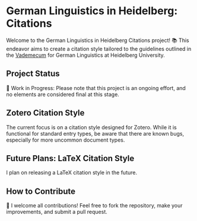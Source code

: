 
# German Linguistics in Heidelberg: Citations
Welcome to the German Linguistics in Heidelberg Citations project! 📚 This endeavor aims to create a citation style tailored to the guidelines outlined in the [Vademecum](https://www.uni-heidelberg.de/md/neuphil/gs/abteilungen/linguistik/vademecum_germanistische_linguistik_final.pdf) for German Linguistics at Heidelberg University.

## Project Status
🚧 Work in Progress: Please note that this project is an ongoing effort, and no elements are considered final at this stage.

## Zotero Citation Style
The current focus is on a citation style designed for Zotero. While it is functional for standard entry types, be aware that there are known bugs, especially for more uncommon document types. 

## Future Plans: LaTeX Citation Style
I plan on releasing a LaTeX citation style in the future.

## How to Contribute
🤝 I welcome all contributions! Feel free to fork the repository, make your improvements, and submit a pull request.
